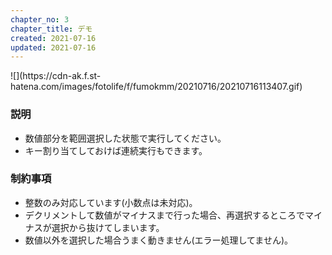 ```yaml
---
chapter_no: 3
chapter_title: デモ
created: 2021-07-16
updated: 2021-07-16
---
```

<p class="center" markdown="span">
![](https://cdn-ak.f.st-hatena.com/images/fotolife/f/fumokmm/20210716/20210716113407.gif)
</p>

### 説明
- 数値部分を範囲選択した状態で実行してください。
- キー割り当てしておけば連続実行もできます。

### 制約事項
- 整数のみ対応しています(小数点は未対応)。
- デクリメントして数値がマイナスまで行った場合、再選択するところでマイナスが選択から抜けてしまいます。
- 数値以外を選択した場合うまく動きません(エラー処理してません)。

